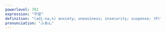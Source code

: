 ```yaml
---
powerlevel: 782
expression: "不安"
definition: "(adj-na,n) anxiety; uneasiness; insecurity; suspense; (P)"
pronunciation: "ふあん"
---
```

